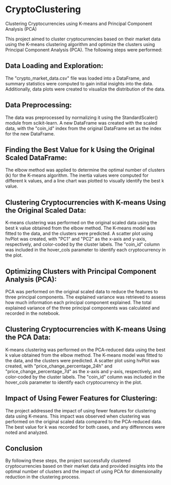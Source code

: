 # CryptoClustering
Clustering Cryptocurrencies using K-means and Principal Component Analysis (PCA)

This project aimed to cluster cryptocurrencies based on their market data using the K-means clustering algorithm and optimize the clusters using Principal Component Analysis (PCA). The following steps were performed:

## Data Loading and Exploration:
The "crypto_market_data.csv" file was loaded into a DataFrame, and summary statistics were computed to gain initial insights into the data. Additionally, data plots were created to visualize the distribution of the data.

## Data Preprocessing:
The data was preprocessed by normalizing it using the StandardScaler() module from scikit-learn. A new DataFrame was created with the scaled data, with the "coin_id" index from the original DataFrame set as the index for the new DataFrame.

## Finding the Best Value for k Using the Original Scaled DataFrame:
The elbow method was applied to determine the optimal number of clusters (k) for the K-means algorithm. The inertia values were computed for different k values, and a line chart was plotted to visually identify the best k value.

## Clustering Cryptocurrencies with K-means Using the Original Scaled Data:
K-means clustering was performed on the original scaled data using the best k value obtained from the elbow method. The K-means model was fitted to the data, and the clusters were predicted. A scatter plot using hvPlot was created, with "PC1" and "PC2" as the x-axis and y-axis, respectively, and color-coded by the cluster labels. The "coin_id" column was included in the hover_cols parameter to identify each cryptocurrency in the plot.

## Optimizing Clusters with Principal Component Analysis (PCA):
PCA was performed on the original scaled data to reduce the features to three principal components. The explained variance was retrieved to assess how much information each principal component explained. The total explained variance of the three principal components was calculated and recorded in the notebook.

## Clustering Cryptocurrencies with K-means Using the PCA Data:
K-means clustering was performed on the PCA-reduced data using the best k value obtained from the elbow method. The K-means model was fitted to the data, and the clusters were predicted. A scatter plot using hvPlot was created, with "price_change_percentage_24h" and "price_change_percentage_7d" as the x-axis and y-axis, respectively, and color-coded by the cluster labels. The "coin_id" column was included in the hover_cols parameter to identify each cryptocurrency in the plot.

## Impact of Using Fewer Features for Clustering:
The project addressed the impact of using fewer features for clustering data using K-means. This impact was observed when clustering was performed on the original scaled data compared to the PCA-reduced data. The best value for k was recorded for both cases, and any differences were noted and analyzed.

## Conclusion
By following these steps, the project successfully clustered cryptocurrencies based on their market data and provided insights into the optimal number of clusters and the impact of using PCA for dimensionality reduction in the clustering process.





